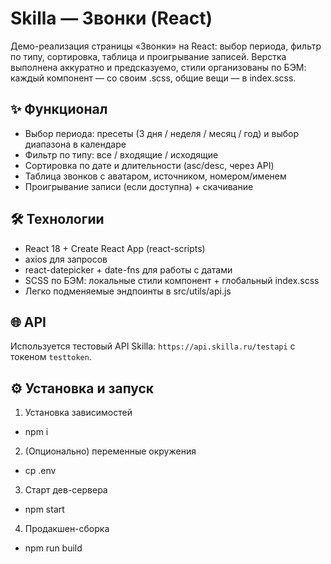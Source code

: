 # Skilla — Звонки (React)


Демо-реализация страницы «Звонки» на React: выбор периода, фильтр по типу, сортировка, таблица и проигрывание записей. Верстка выполнена аккуратно и предсказуемо, стили организованы по БЭМ: каждый компонент — со своим .scss, общие вещи — в index.scss.


## ✨ Функционал
- Выбор периода: пресеты (3 дня / неделя / месяц / год) и выбор диапазона в календаре
- Фильтр по типу: все / входящие / исходящие
- Сортировка по дате и длительности (asc/desc, через API)
- Таблица звонков с аватаром, источником, номером/именем
- Проигрывание записи (если доступна) + скачивание


## 🛠 Технологии
- React 18 + Create React App (react-scripts)
- axios для запросов
- react-datepicker + date-fns для работы с датами
- SCSS по БЭМ: локальные стили компонент + глобальный index.scss
- Легко подменяемые эндпоинты в src/utils/api.js


## 🌐 API
Используется тестовый API Skilla: `https://api.skilla.ru/testapi` с токеном `testtoken`.

## ⚙️ Установка и запуск
1) Установка зависимостей
- npm i

2) (Опционально) переменные окружения
- cp .env

3) Старт дев-сервера
- npm start

4) Продакшен-сборка
- npm run build
